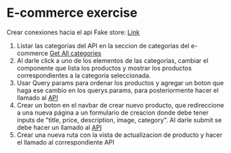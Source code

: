 # E-commerce exercise

Crear conexiones hacia el api Fake store: [Link](https://fakestoreapi.com/docs)

1. Listar las categorias del API en la seccion de categorias del e-commerce [Get All categories](https://fakestoreapi.com/products/categories)
2. Al darle click a uno de los elementos de las categorias, cambiar el componente que lista los productos y mostrar los productos correspondientes a la categoría seleccionada.
3. Usar Query params para ordenar los productos y agregar un boton que haga ese cambio en los querys params, para posteriormente hacer el llamado al [API](https://fakestoreapi.com/docs#p-sort)
4. Crear un boton en el navbar de crear nuevo producto, que redireccione a una nueva página a un formulario de creacion donde debe tener inputs de "title, price, description, image, category". Al darle submit se debe hacer un llamado al [API](https://fakestoreapi.com/docs#p-new)
5. Crear una nueva ruta con la vista de actualizacion de producto y hacer el llamado al correspondiente API

